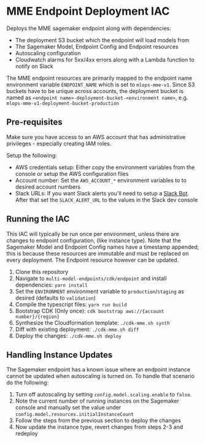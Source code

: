 # MME Endpoint Deployment IAC

Deploys the MME sagemaker endpoint along with dependencies:
* The deployment S3 bucket which the endpoint will load models from
* The Sagemaker Model, Endpoint Config and Endpoint resources
* Autoscaling configuration
* Cloudwatch alarms for 5xx/4xx errors along with a Lambda function to notify on Slack

The MME endpoint resources are primarily mapped to the endpoint name environment variable `ENDPOINT_NAME` which is set to `mlops-mme-v1`. Since S3 buckets have to be unique across accounts, the deployment bucket is named as `<endpoint name>-deployment-bucket-<environment name>`, e.g. `mlops-mme-v1-deployment-bucket-production`

Pre-requisites
--------------
Make sure you have access to an AWS account that has administrative privileges - especially creating IAM roles.

Setup the following:
* AWS credentials setup: Either copy the environment variables from the console or setup the AWS configuration files
* Account number: Set the `AWS_ACCOUNT_*` environment variables to to desired account numbers
* Slack URLs: If you want Slack alerts you'll need to setup a [Slack Bot](https://slack.com/intl/en-ca/help/articles/115005265703-Create-a-bot-for-your-workspace). After that set the `SLACK_ALERT_URL` to the values in the Slack dev console

Running the IAC
---------------

This IAC will typically be run once per environment, unless there are changes to endpoint configuration, (like instance type). Note that the Sagemaker Model and Endpoint Config names have a timestamp appended; this is because these resources are immutable and must be replaced on every deployment. The Endpoint resource however can be updated.

1. Clone this repository 
2. Navigate to `multi-model-endpoints/cdk/endpoint` and install dependencies: `yarn install`
3. Set the `ENVIRONMENT` environment variable to `production`/`staging` as desired (defaults to `validation`)
4. Compile the typescript files: `yarn run build`
5. Bootstrap CDK (Only once): `cdk bootstrap aws://{account number}/{region}`
6. Synthesize the Cloudformation template: `./cdk-mme.sh synth`
7. Diff with existing deployment: `./cdk-mme.sh diff`
8. Deploy the changes: `./cdk-mme.sh deploy`

Handling Instance Updates
-------------------------

The Sagemaker endpoint has a known issue where an endpoint instance cannot be updated when autoscaling is turned on. To handle that scenario do the following:
1. Turn off autoscaling by setting `config.model.scaling.enable` to `false`. 
2. Note the current number of running instances on the Sagemaker console and manually set the value under `config.model.resources.initialInstanceCount`
3. Follow the steps from the previous section to deploy the changes
4. Now update the instance type, revert changes from steps 2-3 and redeploy
